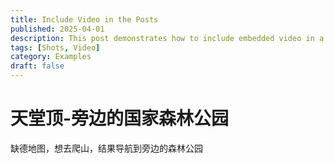 ```yaml
---
title: Include Video in the Posts
published: 2025-04-01
description: This post demonstrates how to include embedded video in a blog post.
tags: [Shots, Video]
category: Examples
draft: false
---
```


# 天堂顶-旁边的国家森林公园

缺德地图，想去爬山，结果导航到旁边的森林公园